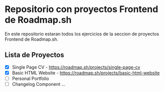 # Repositorio con proyectos Frontend de Roadmap.sh

En este repositorio estaran todos los ejercicios de la seccion de proyectos Frontend de
Roadmap.sh.

## Lista de Proyectos

-   [x] Single Page CV - https://roadmap.sh/projects/single-page-cv
-   [x] Basic HTML Website - https://roadmap.sh/projects/basic-html-website
-   [ ] Personal Portfolio
-   [ ] Changelog Component ...
